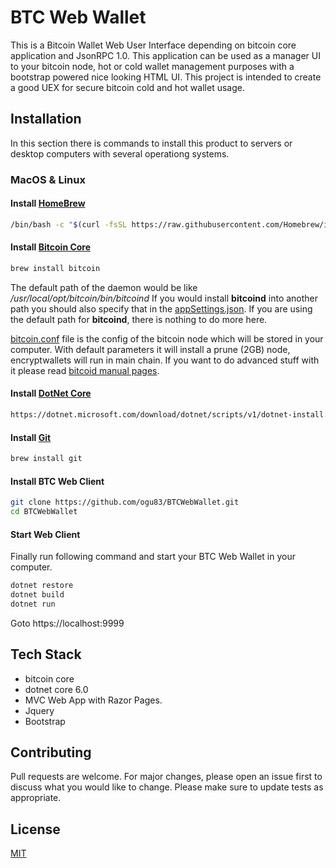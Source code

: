 # BTC Web Wallet

This is a Bitcoin Wallet Web User Interface depending on bitcoin core application and JsonRPC 1.0. This application can be used as a manager UI to your bitcoin node, hot or cold wallet management purposes with a bootstrap powered nice looking HTML UI. This project is intended to create a good UEX for secure bitcoin cold and hot wallet usage.

## Installation

In this section there is commands to install this product to servers or desktop computers with several operationg systems.

### MacOS & Linux

#### Install [HomeBrew](https://brew.sh/)
```bash
/bin/bash -c "$(curl -fsSL https://raw.githubusercontent.com/Homebrew/install/HEAD/install.sh)"
```
#### Install [Bitcoin Core](https://bitcoin.org)
```bash
brew install bitcoin 
```
The default path of the daemon would be like */usr/local/opt/bitcoin/bin/bitcoind* 
If you would install **bitcoind** into another path you should also specify that in the [appSettings.json](appSettings.json). 
If you are using the default path for **bitcoind**, there is nothing to do more here.

[bitcoin.conf](bitcoin.conf) file is the config of the bitcoin node which will be stored in your computer. 
With default parameters it will install a prune (2GB) node, encryptwallets will run in main chain. 
If you want to do advanced stuff with it please read [bitcoid manual pages](bitcoind_manual.txt).

#### Install [DotNet Core](https://dotnet.microsoft.com/en-us/download/dotnet/scripts)
```bash
https://dotnet.microsoft.com/download/dotnet/scripts/v1/dotnet-install.sh
```
#### Install [Git](https://git-scm.com/)
```bash
brew install git
```

#### Install BTC Web Client
```bash
git clone https://github.com/ogu83/BTCWebWallet.git
cd BTCWebWallet
```

#### Start Web Client
Finally run following command and start your BTC Web Wallet in your computer.
```bash
dotnet restore
dotnet build
dotnet run
```
Goto https://localhost:9999

## Tech Stack
- bitcoin core
- dotnet core 6.0
- MVC Web App with Razor Pages.
- Jquery
- Bootstrap

## Contributing
Pull requests are welcome. For major changes, please open an issue first to discuss what you would like to change.
Please make sure to update tests as appropriate.

## License
[MIT](https://choosealicense.com/licenses/mit/)
